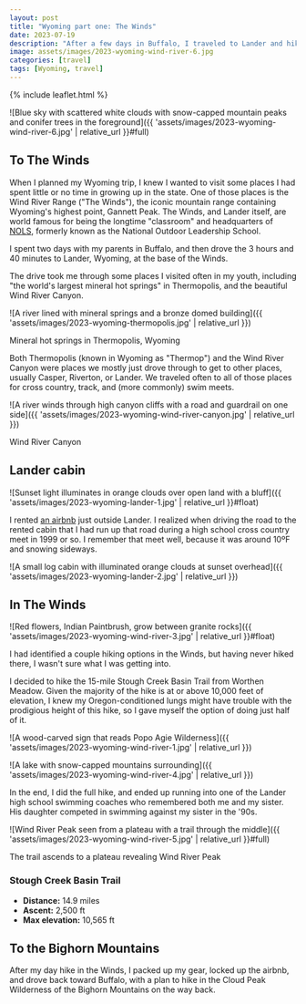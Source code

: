 ```yaml
---
layout: post
title: "Wyoming part one: The Winds"
date: 2023-07-19
description: "After a few days in Buffalo, I traveled to Lander and hiked for the first time in the Wind River Range."
image: assets/images/2023-wyoming-wind-river-6.jpg
categories: [travel]
tags: [Wyoming, travel]
---
```


{% include leaflet.html %}

![Blue sky with scattered white clouds with snow-capped mountain peaks and conifer trees in the foreground]({{ 'assets/images/2023-wyoming-wind-river-6.jpg' | relative_url }}#full)

## To The Winds

When I planned my Wyoming trip, I knew I wanted to visit some places I had spent little or no time in growing up in the state. One of those places is the Wind River Range ("The Winds"), the iconic mountain range containing Wyoming's highest point, Gannett Peak. The Winds, and Lander itself, are world famous for being the longtime "classroom" and headquarters of [NOLS](https://www.nols.edu/en/), formerly known as the National Outdoor Leadership School.

I spent two days with my parents in Buffalo, and then drove the 3 hours and 40 minutes to Lander, Wyoming, at the base of the Winds.

The drive took me through some places I visited often in my youth, including "the world's largest mineral hot springs" in Thermopolis, and the beautiful Wind River Canyon.

![A river lined with mineral springs and a bronze domed building]({{ 'assets/images/2023-wyoming-thermopolis.jpg' | relative_url }})

<figcaption>Mineral hot springs in Thermopolis, Wyoming</figcaption>

Both Thermopolis (known in Wyoming as "Thermop") and the Wind River Canyon were places we mostly just drove through to get to other places, usually Casper, Riverton, or Lander. We traveled often to all of those places for cross country, track, and (more commonly) swim meets.

![A river winds through high canyon cliffs with a road and guardrail on one side]({{ 'assets/images/2023-wyoming-wind-river-canyon.jpg' | relative_url }})

<figcaption>Wind River Canyon</figcaption>

## Lander cabin

![Sunset light illuminates in orange clouds over open land with a bluff]({{ 'assets/images/2023-wyoming-lander-1.jpg' | relative_url }}#float)

I rented [an airbnb](https://www.airbnb.com/rooms/889001008883010391) just outside Lander. I realized when driving the road to the rented cabin that I had run up that road during a high school cross country meet in 1999 or so. I remember that meet well, because it was around 10ºF and snowing sideways.

![A small log cabin with illuminated orange clouds at sunset overhead]({{ 'assets/images/2023-wyoming-lander-2.jpg' | relative_url }})

## In The Winds

![Red flowers, Indian Paintbrush, grow between granite rocks]({{ 'assets/images/2023-wyoming-wind-river-3.jpg' | relative_url }}#float)

I had identified a couple hiking options in the Winds, but having never hiked there, I wasn't sure what I was getting into. 

I decided to hike the 15-mile Stough Creek Basin Trail from Worthen Meadow. Given the majority of the hike is at or above 10,000 feet of elevation, I knew my Oregon-conditioned lungs might have trouble with the prodigious height of this hike, so I gave myself the option of doing just half of it.

![A wood-carved sign that reads Popo Agie Wilderness]({{ 'assets/images/2023-wyoming-wind-river-1.jpg' | relative_url }})

![A lake with snow-capped mountains surrounding]({{ 'assets/images/2023-wyoming-wind-river-4.jpg' | relative_url }})

In the end, I did the full hike, and ended up running into one of the Lander high school swimming coaches who remembered both me and my sister. His daughter competed in swimming against my sister in the '90s.

![Wind River Peak seen from a plateau with a trail through the middle]({{ 'assets/images/2023-wyoming-wind-river-5.jpg' | relative_url }}#full)

<figcaption>The trail ascends to a plateau revealing Wind River Peak</figcaption>

### Stough Creek Basin Trail

- **Distance:** 14.9 miles
- **Ascent:** 2,500 ft
- **Max elevation:** 10,565 ft

 <div class="map" id="map"></div>

<script>
    var map = L.map('map').setView([42.68021, -108.96723], 12)    
    var windRiverTrack = {% include data/2023/wind-river-stough-creek-71823.html %}

        L.tileLayer('{{ site.data.maptiles.tiles }}', {
        attribution: '{{ site.data.maptiles.attribution }}',
        subdomains: 'abcd',
        maxZoom: 19
        }).addTo(map);

    L.geoJSON(windRiverTrack, {color: '{{ site.data.maptiles.color }}'}).addTo(map);
</script>

## To the Bighorn Mountains
After my day hike in the Winds, I packed up my gear, locked up the airbnb, and drove back toward Buffalo, with a plan to hike in the Cloud Peak Wilderness of the Bighorn Mountains on the way back.
